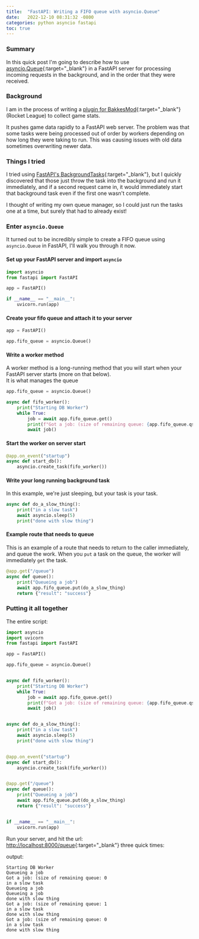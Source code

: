 ```yaml
---
title:  "FastAPI: Writing a FIFO queue with asyncio.Queue"
date:   2022-12-10 08:31:32 -0800
categories: python asyncio fastapi
toc: true
---
```

### Summary
In this quick post I'm going to describe how to use [asyncio.Queue](https://docs.python.org/3/library/asyncio-queue.html){:target="_blank"}
in a FastAPI server for processing incoming requests in the background, and in the order that they
were received.

### Background

I am in the process of writing a [plugin for BakkesMod](https://github.com/johnsturgeon/stat-scraper){:target="_blank"}
(Rocket League) to collect game stats.

It pushes game data rapidly to a FastAPI web server.  The problem was that some tasks were being 
processed out of order by workers depending on how long they were taking to run.  This was causing
issues with old data sometimes overwriting newer data.

### Things I tried

I tried using [FastAPI's BackgroundTasks](https://fastapi.tiangolo.com/tutorial/background-tasks/){:target="_blank"},
but I quickly discovered that those just throw the task into the background and run it immediately, and if a second
request came in, it would immediately start that background task even if the first one wasn't complete.

I thought of writing my own queue manager, so I could just run the tasks one at a time, but surely that had
to already exist!

### Enter `asyncio.Queue`

It turned out to be incredibly simple to create a FIFO queue using `asyncio.Queue` in FastAPI, I'll walk you through it now.

#### Set up your FastAPI server and import `asyncio`

```python
import asyncio
from fastapi import FastAPI

app = FastAPI()

if __name__ == "__main__":
    uvicorn.run(app)
```

#### Create your fifo queue and attach it to your server

```python
app = FastAPI()

app.fifo_queue = asyncio.Queue()

```

#### Write a worker method

A worker method is a long-running method that you will start when your FastAPI server starts (more on that below).  
It is what manages the queue

```python
app.fifo_queue = asyncio.Queue()

async def fifo_worker():
    print("Starting DB Worker")
    while True:
        job = await app.fifo_queue.get()
        print(f"Got a job: (size of remaining queue: {app.fifo_queue.qsize()}")
        await job()
```

#### Start the worker on server start

```python
@app.on_event("startup")
async def start_db():
    asyncio.create_task(fifo_worker())

```

#### Write your long running background task
In this example, we're just sleeping, but your task is your task.

```python
async def do_a_slow_thing():
    print("in a slow task")
    await asyncio.sleep(5)
    print("done with slow thing")
```

#### Example route that needs to queue
This is an example of a route that needs to return to the caller immediately, and queue the work.
When you `put` a task on the queue, the worker will immediately `get` the task.

```python
@app.get("/queue")
async def queue():
    print("Queueing a job")
    await app.fifo_queue.put(do_a_slow_thing)
    return {"result": "success"}

```

### Putting it all together
The entire script:

```python
import asyncio
import uvicorn
from fastapi import FastAPI

app = FastAPI()

app.fifo_queue = asyncio.Queue()


async def fifo_worker():
    print("Starting DB Worker")
    while True:
        job = await app.fifo_queue.get()
        print(f"Got a job: (size of remaining queue: {app.fifo_queue.qsize()}")
        await job()


async def do_a_slow_thing():
    print("in a slow task")
    await asyncio.sleep(5)
    print("done with slow thing")


@app.on_event("startup")
async def start_db():
    asyncio.create_task(fifo_worker())


@app.get("/queue")
async def queue():
    print("Queueing a job")
    await app.fifo_queue.put(do_a_slow_thing)
    return {"result": "success"}


if __name__ == "__main__":
    uvicorn.run(app)

```

Run your server, and hit the url: [http://localhost:8000/queue](http://localhost:8000/queue){:target="_blank"} three quick times:

output:

```console  
Starting DB Worker
Queueing a job
Got a job: (size of remaining queue: 0
in a slow task
Queueing a job
Queueing a job
done with slow thing
Got a job: (size of remaining queue: 1
in a slow task
done with slow thing
Got a job: (size of remaining queue: 0
in a slow task
done with slow thing
```